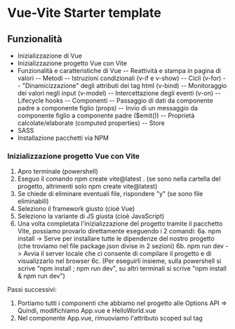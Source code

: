 # Vue-Vite Starter template

## Funzionalità
- Inizializzazione di Vue
- Inizializzazione progetto Vue con Vite
- Funzionalità e caratteristiche di Vue
-- Reattività e stampa in pagina di valori
-- Metodi
-- Istruzioni condizionali (v-if e v-show)
-- Cicli (v-for)
-- "Dinamicizzazione" degli attributi dei tag html (v-bind)
-- Monitoraggio dei valori negli input (v-model)
-- Intercettazione degli eventi (v-on)
-- Lifecycle hooks
-- Componenti
-- Passaggio di dati da componente padre a componente figlio (props)
-- Invio di un messaggio da componente figlio a componente padre ($emit())
-- Proprietà calcolate/elaborate (computed properties)
-- Store
- SASS
- Installazione pacchetti via NPM

### Inizializzazione progetto Vue con Vite
1. Apro terminale (powershell)
2. Eseguo il comando npm create vite@latest . (se sono nella cartella del progetto, altrimenti solo npm create vite@latest)
3. Se chiede di eliminare eventuali file, rispondere "y" (se sono file eliminabili)
4. Seleziono il framework giusto (cioè Vue)
5. Seleziono la variante di JS giusta (cioè JavaScript)
6. Una volta completata l'inizializzazione del progetto tramite il pacchetto Vite, possiamo provarlo direttamente eseguendo i 2 comandi:
    6a. npm install -> Serve per installare tutte le dipendenze del nostro progetto (che troviamo nel file package.json divise in 2 sezioni)
    6b. npm run dev -> Avvia il server locale che ci consente di compilare il progetto e di visualizzarlo nel browser
    6c. (Per eseguirli insieme, sulla powershell si scrive "npm install ; npm run dev", su altri terminali si scrive "npm install & npm run dev")

Passi successivi:
1. Portiamo tutti i componenti che abbiamo nel progetto alle Options API => Quindi, modifichiamo App.vue e HelloWorld.vue
2. Nel componente App.vue, rimuoviamo l'attributo scoped sul tag <style>